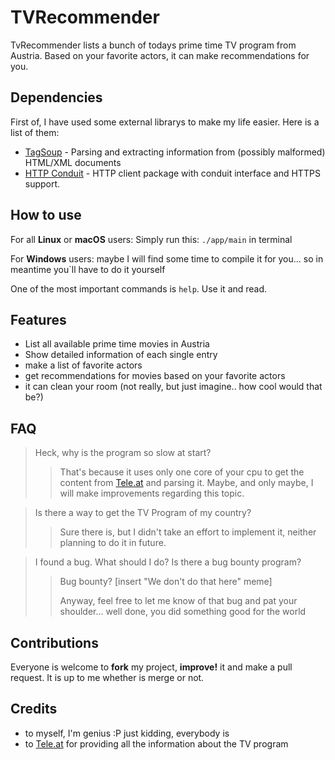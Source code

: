# TVRecommender
TvRecommender lists a bunch of todays prime time TV program from Austria. Based on your favorite actors, it can make recommendations for you.

## Dependencies
First of, I have used some external librarys to make my life easier.
Here is a list of them:
* [TagSoup](http://hackage.haskell.org/package/tagsoup)  - Parsing and extracting information from (possibly malformed) HTML/XML documents
* [HTTP Conduit](http://hackage.haskell.org/package/http-conduit) - HTTP client package with conduit interface and HTTPS support.

## How to use
For all __Linux__ or __macOS__ users:
Simply run this: `./app/main` in terminal

For __Windows__ users: maybe I will find some time to compile it for you... so in meantime you`ll have to do it yourself

One of the most important commands is `help`. Use it and read.

## Features
* List all available prime time movies in Austria
* Show detailed information of each single entry
* make a list of favorite actors
* get recommendations for movies based on your favorite actors
* it can clean your room (not really, but just imagine.. how cool would that be?)

## FAQ
> Heck, why is the program so slow at start?
>> That's because it uses only one core of your cpu to get the content from [Tele.at](https://www.tele.at/) and parsing it. Maybe, and only maybe, I will make improvements regarding this topic.

> Is there a way to get the TV Program of my country?
>> Sure there is, but I didn't take an effort to implement it, neither planning to do it in future.

> I found a bug. What should I do? Is there a bug bounty program?
>> Bug bounty? [insert "We don't do that here" meme]
>>
>> Anyway, feel free to let me know of that bug and pat your shoulder... well done, you did something good for the world

## Contributions
Everyone is welcome to __fork__ my project, __improve!__ it and make a pull request. It is up to me whether is merge or not.

## Credits
* to myself, I'm genius :P just kidding, everybody is
* to [Tele.at](https://www.tele.at/) for providing all the information about the TV program